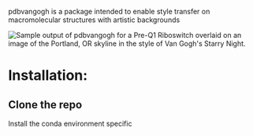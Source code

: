 pdbvangogh is a package intended to enable style transfer on macromolecular structures with artistic backgrounds


![Sample output of pdbvangogh for a Pre-Q1 Riboswitch overlaid on an image of the Portland, OR skyline in the style of Van Gogh's Starry Night.](pdbvangogh_2l1v_pdx.png.png)

# Installation:

## Clone the repo

Install the conda environment specific
```python

```
